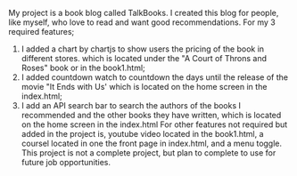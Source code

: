 My project is a book blog called TalkBooks. I created this blog for people, like myself, who love to read and want good recommendations. 
For my 3 required features; 
1. I added a chart by chartjs to show users the pricing of the book in different stores. which is located under the "A Court of Throns and Roses" book or in the book1.html; 
2. I added countdown watch to countdown the days until the release of the movie "It Ends with Us' which is located on the home screen in the index.html;
3. I add an API search bar to search the authors of the books I recommended and the other books they have written, which is located on the home screen in the index.html
For other features not required but added in the project is, youtube video located in the book1.html, a coursel located in one the front page in index.html, and a menu toggle.
This project is not a complete project, but plan to complete to use for future job opportunities.